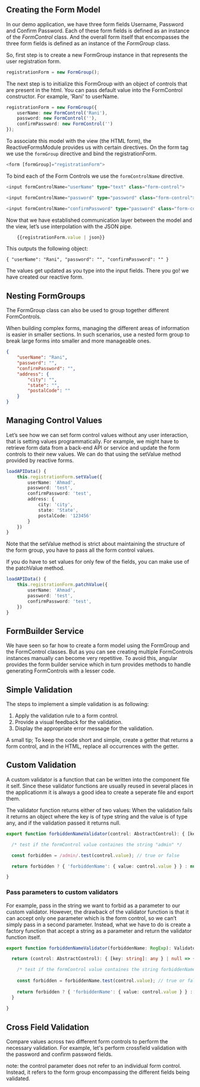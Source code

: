 ## Creating the Form Model

In our demo application, we have three form fields Username, Password and Confirm Password. Each of these form fields is defined as an instance of the *FormControl* class. And the overall form itself that encompasses the three form fields is defined as an instance of the *FormGroup* class.

So, first step is to create a new FormGroup instance in that represents the user registration form.

```TypeScript
registrationForm = new FormGroup();
```

The next step is to initialize this FormGroup with an object of controls that are present in the html. You can pass default value into the FormControl constructor. For example, 'Rani' to userName.

```TypeScript
registrationForm = new FormGroup({
    userName: new FormControl('Rani'),
    password: new FormControl(''),
    confirmPassword: new FormControl('')
});
```

To associate this model with the view (the HTML form), the ReactiveFormsModule provides us with certain directives. On the form tag we use the `formGroup` directive and bind the registrationForm.

```TypeScript
<form [formGroup]="registrationForm">
```

To bind each of the Form Controls we use the `formControlName` directive.

```TypeScript
<input formControlName="userName" type="text" class="form-control">

<input formControlName="password" type="password" class="form-control">

<input formControlName="confirmPassword" type="password" class="form-control">
```

Now that we have established communication layer between the model and the view, let’s use interpolation with the JSON pipe.

```TypeScript
    {{registrationForm.value | json}}
```

This outputs the following object:

    { "userName": "Rani", "password": "", "confirmPassword": "" }

The values get updated as you type into the input fields. There you go! we have created our reactive form.

## Nesting FormGroups

The FormGroup class can also be used to group together different FormControls.

When building complex forms, managing the different areas of information is easier in smaller sections. In such scenarios, use a nested form group to break large forms into smaller and more manageable ones.

```JSON
{ 
    "userName": "Rani", 
    "password": "", 
    "confirmPassword": "", 
    "address": { 
        "city": "", 
        "state": "", 
        "postalCode": "" 
    }
}
```

## Managing Control Values

Let’s see how we can set form control values without any user interaction, that is setting values programmatically. For example, we might have to retrieve form data from a back-end API or service and update the form controls to their new values. We can do that using the setValue method provided by reactive forms.

```TypeScript
loadAPIData() {
    this.registrationForm.setValue({
        userName: 'Ahmad',
        password: 'test',
        confirmPassword: 'test',
        address: {
            city: 'city',
            state: 'State',
            postalCode: '123456'
        }
    })
}
```

Note that the setValue method is strict about maintaining the structure of the form group, you have to pass all the form control values.

If you do have to set values for only few of the fields, you can make use of the patchValue method.

```TypeScript
loadAPIData() {
    this.registrationForm.patchValue({
        userName: 'Ahmad',
        password: 'test',
        confirmPassword: 'test',
    })
}
```

## FormBuilder Service

We have seen so far how to create a form model using the FormGroup and the FormControl classes. But as you can see creating multiple FormControls instances manually can become very repetitive. To avoid this, angular provides the form builder service which in turn provides methods to handle generating FormControls with a lesser code.

## Simple Validation

The steps to implement a simple validation is as following:
1. Apply the validation rule to a form control.
2. Provide a visual feedback for the validation.
3. Display the appropriate error message for the validation.

A small tip; To keep the code short and simple, create a getter that returns a form control, and in the HTML, replace all occurrences with the getter.

## Custom Validation

A custom validator is a function that can be written into the component file it self. Since these validator functions are usually reused in several places in the applicationm it is always a good idea to create a seperate file and export them.

The validator function returns either of two values: When the validation fails it returns an object where the key is of type string and the value is of type any, and if the validation passed it returns null.

```TypeScript
export function forbiddenNameValidator(control: AbstractControl): { [key: string]: any } | null {

  /* test if the formControl value containes the string "admin" */

  const forbidden = /admin/.test(control.value); // true or false

  return forbidden ? { 'forbiddenName': { value: control.value } } : null;

}
```

### Pass parameters to custom validators

For example, pass in the string we want to forbid as a parameter to our custom validator. However, the drawback of the validator function is that it can accept only one parameter which is the form control, so we can’t simply pass in a second parameter. Instead, what we have to do is create a factory function that accept a string as a parameter and return the validator function itself.

```TypeScript
export function forbiddenNameValidator(forbiddenName: RegExp): ValidatorFn {

  return (control: AbstractControl): { [key: string]: any } | null => {

    /* test if the formControl value containes the string forbiddenName */
  
    const forbidden = forbiddenName.test(control.value); // true or false
  
    return forbidden ? { 'forbiddenName': { value: control.value } } : null;
  }
  
}
```

## Cross Field Validation

Compare values across two different form controls to perform the necessary validation. For example, let's perform crossfield validation with the password and confirm password fields.

note: the control parameter does not refer to an individual form control. Instead, it refers to the form group encompassing the different fields being validated.